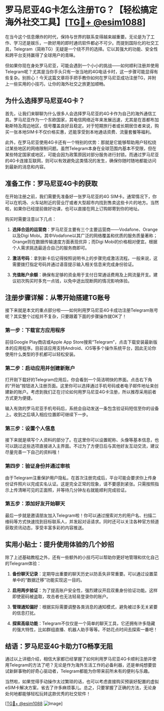 # 罗马尼亚4G卡怎么注册TG？【轻松搞定海外社交工具】[[TG💪+ @esim1088](https://t.me/s/esim1088)]

在当今这个信息爆炸的时代，保持与世界的联系变得越来越重要。无论是为了工作、学习还是娱乐，一款好用的即时通讯软件都必不可少。而提到国际化的社交工具，Telegram（简称TG）无疑是一个绕不开的选择。它以其强大的功能、安全性和跨平台支持赢得了全球用户的青睐。

但如果你现在身处罗马尼亚，可能会遇到一个小小的挑战——如何顺利注册并使用Telegram呢？尤其是当你手头只有一张当地的4G电话卡时，这一步骤可能显得有些复杂。别担心！今天这篇文章将手把手教你如何在罗马尼亚成功注册TG，并附上一些实用的小技巧，让你的海外社交之旅更加顺畅。

## 为什么选择罗马尼亚4G卡？

首先，让我们来聊聊为什么很多人会选择罗马尼亚的4G卡作为自己的海外通信工具。罗马尼亚作为一个东欧国家，其电信网络近年来发展迅速，尤其是在首都布加勒斯特及周边地区，信号覆盖良好且稳定。对于短期旅行者或长期居住者来说，购买一张本地SIM卡不仅价格实惠，还能享受到本地通话资费、流量套餐等福利。

此外，在罗马尼亚使用4G卡还有一个特别的优势：那就是它能够帮助用户轻松绕过某些地区的网络限制问题。虽然Telegram本身在全球范围内基本不受限，但在某些特定国家或地区，可能会因为政策原因对部分服务进行封锁。而通过罗马尼亚的4G卡连接互联网，则可以有效避免这类情况的发生，确保你随时随地都能访问到最新的消息和内容。

## 准备工作：罗马尼亚4G卡的获取

在开始注册之前，我们需要先准备好一张罗马尼亚的4G SIM卡。通常情况下，你可以在机场、火车站附近的营业厅或者大型超市内找到售卖这些卡片的地方。当然啦，如果你已经提前做好功课，也可以直接在网上订购邮寄到你的地址。

购买时需要注意以下几点：

1. **选择合适的运营商**：罗马尼亚主要有三个主要运营商——Vodafone、Orange以及Digi Mobi。其中Vodafone以其广泛的网络覆盖和优质的服务质量著称；Orange则在数据传输速度方面表现优异；而Digi Mobi的价格相对便宜。根据个人需求挑选最适合自己的服务商即可。
   
2. **激活号码**：拿到新卡后记得按照说明书上的步骤完成激活流程。一般来说，这需要拨打指定号码并通过语音提示输入相关信息来完成身份验证。

3. **充值账户余额**：确保有足够的资金用于支付日常通话费用及上网流量开支。建议初次购买时多充一点钱，以免中途出现断网的情况影响体验。

## 注册步骤详解：从零开始搭建TG账号

接下来就是本文的重点部分啦——如何利用罗马尼亚4G卡成功注册Telegram账号呢？其实整个过程并不复杂，只要跟着下面的步骤操作就OK了！

### 第一步：下载官方应用程序
前往Google Play商店或Apple App Store搜索“Telegram”，点击下载安装最新版本的应用程序。目前该应用支持Android、iOS等多个操作系统平台，因此无论你使用什么类型的手机都可以轻松安装。

### 第二步：启动应用并创建新账户
打开刚下载好的Telegram应用后，你会看到一个简洁明快的界面。点击右下角的“开始”按钮进入注册页面。这里你可以选择通过手机号码或者电子邮件地址来创建新的账户。考虑到我们正在讨论如何用罗马尼亚4G卡注册，所以推荐采用前者方式更为便捷。

输入有效的罗马尼亚手机号码后，系统会自动发送一条包含验证码短信至你的设备上。收到之后填入相应位置即可继续下一步。

### 第三步：设置个人信息
接下来就是填写个人资料的部分了。在这里你可以设置昵称、头像等基本信息，也可以跳过这些选项直接进入主界面。不过为了方便日后与其他好友互动交流，建议尽量完善一下自己的资料哦！

### 第四步：验证身份并通过审核
由于Telegram注重保护用户隐私，在首次注册完成后，平台可能会要求你上传身份证件照片以完成实名认证。这是完全正常的现象，请不要感到紧张。只需按照指示上传清晰可见的正面照，并等待几分钟左右就能顺利完成验证。

### 第五步：添加好友开始聊天
最后一步就是邀请朋友加入Telegram啦！你可以通过搜索对方的用户名、扫描二维码等方式快速找到目标联系人，并发起对话请求。同时还可以关注各种官方频道获取资讯动态，享受丰富多彩的内容推送。

## 实用小贴士：提升使用体验的几个妙招

除了上述基础教程之外，还有一些额外的小技巧可以帮助你更好地管理和优化自己的Telegram体验：

1. **备份聊天记录**：定期导出重要的聊天历史以防丢失非常重要。可以通过设置菜单中的“数据迁移”功能实现这一目的。
   
2. **启用两步验证**：为了提高账户安全性，强烈建议开启双重身份验证功能。这样即使密码被盗取，攻击者也无法轻易登录你的账户。

3. **管理通知偏好**：根据实际需要调整各类消息的通知模式，避免被过多无关紧要的信息打扰。

4. **探索高级功能**：Telegram不仅仅是一个简单的聊天工具，它还拥有许多隐藏的强大特性，比如群组直播、机器人助手等等。不妨花点时间去探索一番吧！

## 结语：罗马尼亚4G卡助力TG畅享无阻

通过以上详细介绍，相信大家都已经掌握了如何利用罗马尼亚4G卡顺利注册并使用Telegram的方法了吧？无论是作为海外生活工作的必备利器，还是单纯想要尝试新鲜事物的好奇心驱动者，Telegram都能为你带来前所未有的便利与乐趣。

当然啦，如果觉得手动操作太过繁琐的话，也可以考虑直接购买预装好配置的虚拟eSIM卡解决方案，省去了许多麻烦事儿。总之，只要掌握了正确的方法，无论身处何地都能够轻松玩转这款优秀的社交软件！

[[TG💪+ @esim1088](https://t.me/s/esim1088) ![Image](https://i.postimg.cc/4NQfJmqS/Snipaste-2025-05-13-00-14-12.png)]